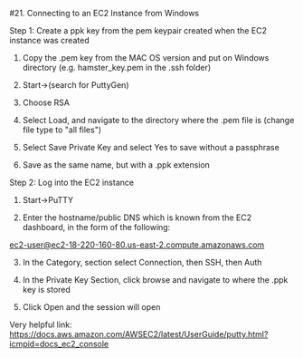 #21. Connecting to an EC2 Instance from Windows

Step 1:  Create a ppk key from the pem keypair created when the EC2 instance was created

1.  Copy the .pem key from the MAC OS version and put on Windows directory (e.g. hamster_key.pem in the .ssh folder)

2.  Start->(search for PuttyGen)

3.  Choose RSA

4.  Select Load, and navigate to the directory where the .pem file is (change file type to "all files")

5.  Select Save Private Key and select Yes to save without a passphrase

6.  Save as the same name, but with a .ppk extension

Step 2:  Log into the EC2 instance

1.  Start->PuTTY

2.  Enter the hostname/public DNS which is known from the EC2 dashboard, in the form of the following:

ec2-user@ec2-18-220-160-80.us-east-2.compute.amazonaws.com

3.  In the Category, section select Connection, then SSH, then Auth

4.  In the Private Key Section, click browse and navigate to where the .ppk key is stored

5.  Click Open and the session will open

Very helpful link:
https://docs.aws.amazon.com/AWSEC2/latest/UserGuide/putty.html?icmpid=docs_ec2_console




